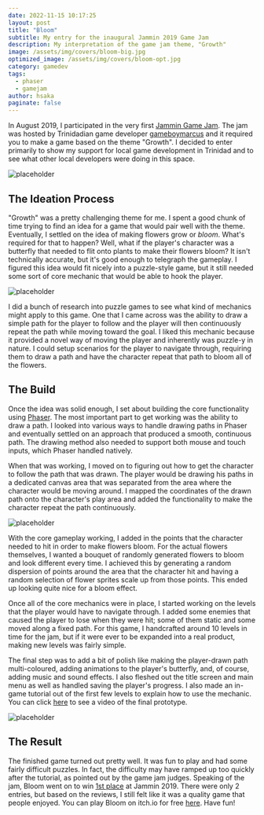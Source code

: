 ```yaml
---
date: 2022-11-15 10:17:25
layout: post
title: "Bloom"
subtitle: My entry for the inaugural Jammin 2019 Game Jam
description: My interpretation of the game jam theme, "Growth"
image: /assets/img/covers/bloom-big.jpg
optimized_image: /assets/img/covers/bloom-opt.jpg
category: gamedev
tags:
  - phaser
  - gamejam
author: hsaka
paginate: false
---
```


In August 2019, I participated in the very first [Jammin Game Jam](https://itch.io/jam/jammin-2019). The jam was hosted by Trinidadian game developer [gameboymarcus](https://gameboymarcus.itch.io/) and it required you to make a game based on the theme "Growth". I decided to enter primarily to show my support for local game development in Trinidad and to see what other local developers were doing in this space.

![placeholder](/assets/img/blog%20resources/bloom/2-jammin.jpg "Jammin 2019")

## The Ideation Process

"Growth" was a pretty challenging theme for me. I spent a good chunk of time trying to find an idea for a game that would pair well with the theme. Eventually, I settled on the idea of making flowers grow or *bloom*. What's required for that to happen? Well, what if the player's character was a butterfly that needed to flit onto plants to make their flowers bloom? It isn't technically accurate, but it's good enough to telegraph the gameplay. I figured this idea would fit nicely into a puzzle-style game, but it still needed some sort of core mechanic that would be able to hook the player. 

![placeholder](/assets/img/blog%20resources/bloom/1-butterfly.jpg "Butterfly")

I did a bunch of research into puzzle games to see what kind of mechanics might apply to this game. One that I came across was the ability to draw a simple path for the player to follow and the player will then continuously repeat the path while moving toward the goal. I liked this mechanic because it provided a novel way of moving the player and inherently was puzzle-y in nature. I could setup scenarios for the player to navigate through, requiring them to draw a path and have the character repeat that path to bloom all of the flowers.

## The Build

Once the idea was solid enough, I set about building the core functionality using [Phaser](http://phaser.io/). The most important part to get working was the ability to draw a path. I looked into various ways to handle drawing paths in Phaser and eventually settled on an approach that produced a smooth, continuous path. The drawing method also needed to support both mouse and touch inputs, which Phaser handled natively. 

When that was working, I moved on to figuring out how to get the character to follow the path that was drawn. The player would be drawing his paths in a dedicated canvas area that was separated from the area where the character would be moving around. I mapped the coordinates of the drawn path onto the character's play area and added the functionality to make the character repeat the path continuously.

![placeholder](/assets/img/blog%20resources/bloom/3-draw.jpg "Drawing")

With the core gameplay working, I added in the points that the character needed to hit in order to make flowers bloom. For the actual flowers themselves, I wanted a bouquet of randomly generated flowers to bloom and look different every time. I achieved this by generating a random dispersion of points around the area that the character hit and having a random selection of flower sprites scale up from those points. This ended up looking quite nice for a bloom effect.

Once all of the core mechanics were in place, I started working on the levels that the player would have to navigate through. I added some enemies that caused the player to lose when they were hit; some of them static and some moved along a fixed path. For this game, I handcrafted around 10 levels in time for the jam, but if it were ever to be expanded into a real product, making new levels was fairly simple.

The final step was to add a bit of polish like making the player-drawn path multi-coloured, adding animations to the player's butterfly, and, of course, adding music and sound effects. I also fleshed out the title screen and main menu as well as handled saving the player's progress. I also made an in-game tutorial out of the first few levels to explain how to use the mechanic. You can click [here](https://www.youtube.com/watch?v=hcuXbjJHRuE) to see a video of the final prototype.

![placeholder](/assets/img/blog%20resources/bloom/4-title.jpg "Bloom")

## The Result

The finished game turned out pretty well. It was fun to play and had some fairly difficult puzzles. In fact, the difficulty may have ramped up too quickly after the tutorial, as pointed out by the game jam judges. Speaking of the jam, Bloom went on to win [1st place](https://itch.io/jam/jammin-2019/results) at Jammin 2019. There were only 2 entries, but based on the reviews, I still felt like it was a quality game that people enjoyed. You can play Bloom on itch.io for free [here](https://hsaka.itch.io/bloom). Have fun!